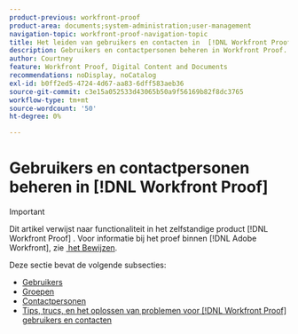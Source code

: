 ```yaml
---
product-previous: workfront-proof
product-area: documents;system-administration;user-management
navigation-topic: workfront-proof-navigation-topic
title: Het leiden van gebruikers en contacten in  [!DNL Workfront Proof]
description: Gebruikers en contactpersonen beheren in Workfront Proof.
author: Courtney
feature: Workfront Proof, Digital Content and Documents
recommendations: noDisplay, noCatalog
exl-id: b0ff2ed5-4724-4d67-aa83-6dff583aeb36
source-git-commit: c3e15a052533d43065b50a9f56169b82f8dc3765
workflow-type: tm+mt
source-wordcount: '50'
ht-degree: 0%

---
```


# Gebruikers en contactpersonen beheren in [!DNL Workfront Proof]

>[!IMPORTANT]
>
>Dit artikel verwijst naar functionaliteit in het zelfstandige product [!DNL Workfront Proof] . Voor informatie bij het proef binnen [!DNL Adobe Workfront], zie [&#x200B; het Bewijzen &#x200B;](../../review-and-approve-work/proofing/proofing.md).

Deze sectie bevat de volgende subsecties:

* [Gebruikers](../../workfront-proof/wp-mnguserscontacts/users/users.md)
* [Groepen](../../workfront-proof/wp-mnguserscontacts/groups/groups.md)
* [Contactpersonen](../../workfront-proof/wp-mnguserscontacts/contacts/contacts.md)
* [Tips, trucs, en het oplossen van problemen voor  [!DNL Workfront Proof]  gebruikers en contacten](../../workfront-proof/wp-mnguserscontacts/tips-tricks-and-troubleshooting/tips-tricks-troubleshooting-wfproof.md)

